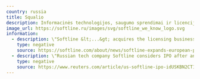 ```yaml
---
country: russia
title: Squalio
description: Informacinės technologijos, saugumo sprendimai ir licencijos
image_url: https://softline.ru/images/svg/softline_we_know_logo.svg
information:
  - description: \"Softline &lt;...&gt; acquires the licensing business of Squalio\"
    type: negative
    source: https://softline.com/about/news/softline-expands-european-presence-through-acquisition-of-squalio
  - description: \"Russian tech company Softline considers IPO after annual turnover boost\"
    type: negative
    source: https://www.reuters.com/article/us-softline-ipo-idUSKBN2CT1CS
---
```

